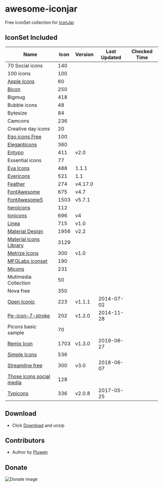 # awesome-iconjar
Free IconSet collection for [IconJar](https://geticonjar.com/).

## IconSet Included

| Name            | Icon | Version | Last Updated | Checked Time |
| --------------- | ------ | ------- | ----- | ----- |
| 70 Social icons | 140 |
| 100 icons | 100 |
| [Apple Icons](http://www.webalys.com) | 60 |
| [Bicon](http://bicon.lab.themebucket.net) | 250 |
| Bigmug | 418 |
| Bubble icons | 48 |
| Bytesize | 84 |
| Camcons | 236 |
| Creative day icons | 20 |
| [Ego icons Free](http://www.ego-icons.com) | 100 |
| [Eleganticons](https://github.com/josephnle/elegant-icons) | 360 |
| [Entypo](http://www.entypo.com) | 411 | v2.0 |
| Essential icons | 77 |
| [Eva Icons](https://akveo.github.io/eva-icons/) | 488 | 1.1.1 |
| [Evericons](http://www.evericons.com) | 521 | 1.1 |
| [Feather](https://feathericons.com) | 274 | v4.17.0 |
| [FontAwesome](https://github.com/FortAwesome/Font-Awesome) | 675 | v4.7 |
| [FontAwesome5](https://fontawesome.com) | 1503 | v5.7.1 |
| [heroicons](https://github.com/sschoger/heroicons-ui) | 112 |
| [Ionicons](https://github.com/driftyco/ionicons) | 696 | v4 |
| [Linea](http://linea.io) | 715 | v1.0 |
| [Material Design](https://github.com/google/material-design-icons) | 1956 | v2.2 |
| [Material Icons Library](https://icons.pixsellz.io/) | 3129 |
| [Metrize Icons](http://www.alessioatzeni.com/metrize-icons) | 300 | v1.0 |
| [MFGLabs iconset](https://github.com/MfgLabs/mfglabs-iconset) | 190 |
| [Micons](https://dribbble.com/shots/2071168-231-Icon-Set) | 231 |
| Mutimedia Collection | 50 |
| Nova free | 350 |
| [Open Iconic](https://github.com/iconic/open-iconic) | 223 | v1.1.1 | 2014-07-02 |
| [Pe-icon-7-stroke](http://themes-pixeden.com/font-demos/7-stroke) | 202 | v1.2.0 | 2014-11-28 |
| Picons basic sample | 70 |
| [Remix Icon](https://remixicon.com) | 1703 | v1.3.0 | 2019-06-27 | 
| [Simple Icons](https://simpleicons.org) | 536 |
| [Streamline free](https://streamlineicons.com) | 300 | v3.0 | 2018-06-07 |
| [Those icons social media](https://thoseicons.com/freebies) | 128 |
| [Typicons](https://github.com/stephenhutchings/typicons.font) | 336 | v2.0.8 | 2017-05-25 |

## Download
* Click [Download](https://github.com/pluwen/awesome-iconjar/archive/master.zip) and unzip

## Contributors
* Author by [Pluwen](https://twitter.com/pluwen)

## Donate

![Donate image](https://github.com/pluwen/awesome-iconjar/raw/master/donate.jpg "Thank you for your support!")
